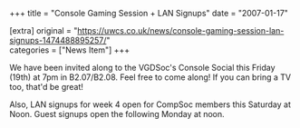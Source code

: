+++
title = "Console Gaming Session + LAN Signups"
date = "2007-01-17"

[extra]
original = "https://uwcs.co.uk/news/console-gaming-session-lan-signups-1474488895257/"    
categories = ["News Item"]
+++

We have been invited along to the VGDSoc's Console Social this Friday (19th) at 7pm in B2.07/B2.08. Feel free to come along\! If you can bring a TV too, that'd be great\!

Also, LAN signups for week 4 open for CompSoc members this Saturday at Noon. Guest signups open the following Monday at noon.

